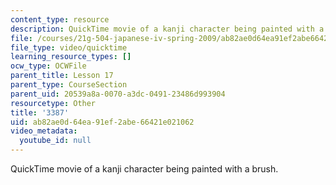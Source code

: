 ```yaml
---
content_type: resource
description: QuickTime movie of a kanji character being painted with a brush.
file: /courses/21g-504-japanese-iv-spring-2009/ab82ae0d64ea91ef2abe66421e021062_3387.mov
file_type: video/quicktime
learning_resource_types: []
ocw_type: OCWFile
parent_title: Lesson 17
parent_type: CourseSection
parent_uid: 20539a8a-0070-a3dc-0491-23486d993904
resourcetype: Other
title: '3387'
uid: ab82ae0d-64ea-91ef-2abe-66421e021062
video_metadata:
  youtube_id: null
---
```

QuickTime movie of a kanji character being painted with a brush.

